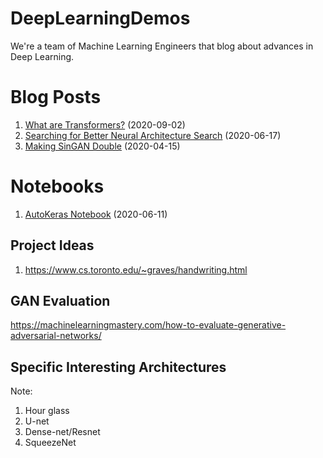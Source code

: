 # DeepLearningDemos
We're a team of Machine Learning Engineers that blog about advances in Deep Learning.

# Blog Posts
1. [What are Transformers?](https://medium.com/@deepganteam/what-are-transformers-b687f2bcdf49) (2020-09-02)
1. [Searching for Better Neural Architecture Search](https://medium.com/@deepganteam/searching-for-better-neural-architecture-search-ea91338caa11) (2020-06-17)
1. [Making SinGAN Double](https://medium.com/@deepganteam/making-singan-double-8568490b572e) (2020-04-15)

# Notebooks
1. [AutoKeras Notebook](https://github.com/wileyw/DeepLearningDemos/blob/master/NeuralArchitectureSearch/Autokeras.ipynb) (2020-06-11)

## Project Ideas
1. https://www.cs.toronto.edu/~graves/handwriting.html

## GAN Evaluation
https://machinelearningmastery.com/how-to-evaluate-generative-adversarial-networks/

## Specific Interesting Architectures
Note:
1. Hour glass
1. U-net
1. Dense-net/Resnet
1. SqueezeNet

